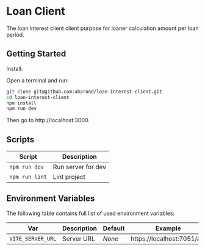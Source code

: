 # Loan Client

The loan interest client client purpose for loaner calculation amount per loan period.


## Getting Started

Install:

Open a terminal and run:

```bash
git clone git@github.com:aharond/loan-interest-client.git
cd loan-interest-client
npm install
npm run dev
```

Then go to http://localhost:3000.

## Scripts

| Script            | Description                      |
| ----------------- | -------------------------------- |
| `npm run dev`     | Run server for dev               |
| `npm run lint`    | Lint project                    |

## Environment Variables

The following table contains full list of used environment variables:

| Var                                  | Description                         | Default   | Example                                           |
| ------------------------------------ | ----------------------------------- | --------- | ------------------------------------------------- |
| `VITE_SERVER_URL`                 | Server URL      | _None_    | https://localhost:7051/api |




